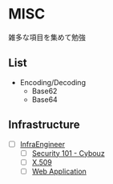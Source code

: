 # MISC

雑多な項目を集めて勉強

## List

- Encoding/Decoding
  - Base62
  - Base64

## Infrastructure

- [ ] [InfraEngineer](https://toumasblog.org/infra-engineer-basic/#toc2)
  - [ ] [Security 101 - Cybouz](https://speakerdeck.com/cybozuinsideout/security-2021)
  - [ ] [X.509](https://qiita.com/TakahikoKawasaki/items/4c35ac38c52978805c69)
  - [ ] [Web Application](https://speakerdeck.com/cybozuinsideout/web-application-overview-2021)
